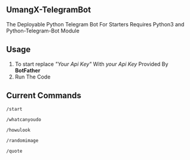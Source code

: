 ## UmangX-TelegramBot

The Deployable Python Telegram Bot For Starters
Requires Python3 and Python-Telegram-Bot Module


## Usage
 1. To start replace *"Your Api Key"*  With *your Api Key* Provided By **BotFather**
 2. Run The Code

## Current Commands

    /start 

    /whatcanyoudo 

    /howulook

    /randomimage

    /quote
